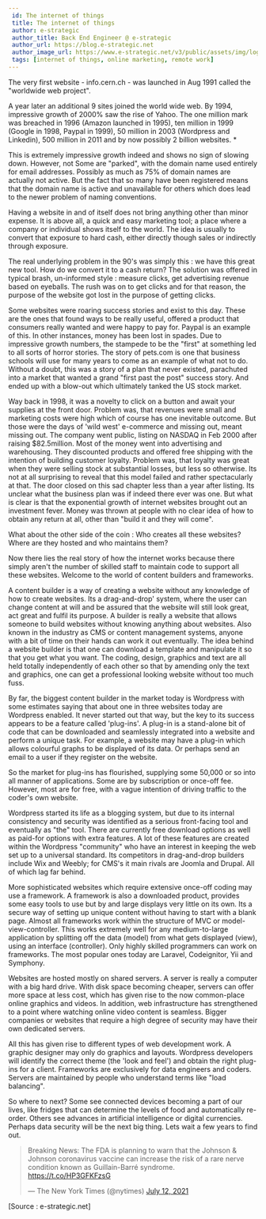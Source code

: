 ```yaml
---
 id: The internet of things
 title: The internet of things
 author: e-strategic
 author_title: Back End Engineer @ e-strategic
 author_url: https://blog.e-strategic.net
 author_image_url: https://www.e-strategic.net/v3/public/assets/img/logo.png
 tags: [internet of things, online marketing, remote work]
---
```


The very first website - info.cern.ch - was launched in Aug 1991 called the "worldwide web project".

A year later an additional 9 sites joined the world wide web. By 1994, impressive growth of 2000% saw the rise of Yahoo. The one million mark was breached in 1996 (Amazon launched in 1995), ten million in 1999 (Google in 1998, Paypal in 1999), 50 million in 2003 (Wordpress and Linkedin), 500 million in 2011 and by now possibly 2 billion websites.  *

This is extremely impressive growth indeed and shows no sign of slowing down. However, not Some are "parked", with the domain name used entirely for email addresses. Possibly as much as 75% of domain names are actually not active. But the fact that so many have been registered means that the domain name is active and unavailable for others which does lead to the newer problem of naming conventions.

Having a website in and of itself does not bring anything other than minor expense. It is above all, a quick and easy marketing tool; a place where a company or individual shows itself to the world. The idea is usually to convert that exposure to hard cash, either directly though sales or indirectly through exposure.

The real underlying problem in the 90's was simply this : we have this great new tool. How do we convert it to a cash return? The solution was offered in typical brash, un-informed style : measure clicks, get advertising revenue based on eyeballs. The rush was on to get clicks and for that reason, the purpose of the website got lost in the purpose of getting clicks.

Some websites were roaring success stories and exist to this day. These are the ones that found ways to be really useful, offered a product that consumers really wanted and were happy to pay for. Paypal is an example of this. In other instances, money has been lost in spades. Due to impressive growth numbers, the stampede to be the "first" at something led to all sorts of horror stories. The story of pets.com is one that business schools will use for many years to come as an example of what not to do. Without a doubt, this was a story of a plan that never existed, parachuted into a market that wanted a grand "first past the post" success story. And ended up with a blow-out which ultimately tanked the US stock market.

Way back in 1998, it was a novelty to click on a button and await your supplies at the front door. Problem was, that revenues were small and marketing costs were high which of course has one inevitable outcome. But those were the days of 'wild west' e-commerce and missing out, meant missing out. The company went public, listing on NASDAQ in Feb 2000 after raising $82.5million. Most of the money went into advertising and warehousing. They discounted products and offered free shipping with the intention of building customer loyalty. Problem was, that loyalty was great when they were selling stock at substantial losses, but less so otherwise. Its not at all surprising to reveal that this model failed and rather spectacularly at that. The door closed on this sad chapter less than a year after listing. Its unclear what the business plan was if indeed there ever was one. But what is clear is that the exponential growth of internet websites brought out an investment fever. Money was thrown at people with no clear idea of how to obtain any return at all, other than "build it and they will come".

What about the other side of the coin : Who creates all these websites? Where are they hosted and who maintains them?

Now there lies the real story of how the internet works because there simply aren't the number of skilled staff to maintain code to support all these websites. Welcome to the world of content builders and frameworks.

A content builder is a way of creating a website without any knowledge of how to create websites. Its a drag-and-drop' system, where the user can change content at will and be assured that the website will still look great, act great and fulfil its purpose. A builder is really a website that allows someone to build websites without knowing anything about websites. Also known in the industry as CMS or content management systems, anyone with a bit of time on their hands can work it out eventually. The idea behind a website builder is that one can download a template and manipulate it so that you get what you want. The coding, design, graphics and text are all held totally independently of each other so that by amending only the text and graphics, one can get a professional looking website without too much fuss.

By far, the biggest content builder in the market today is Wordpress with some estimates saying that about one in three websites today are Wordpress enabled. It never started out that way, but the key to its success appears to be a feature called 'plug-ins'. A plug-in is a stand-alone bit of code that can be downloaded and seamlessly integrated into a website and perform a unique task. For example, a website may have a plug-in which allows colourful graphs to be displayed of its data. Or perhaps send an email to a user if they register on the website.

So the market for plug-ins has flourished, supplying some 50,000 or so into all manner of applications. Some are by subscription or once-off fee. However, most are for free, with a vague intention of driving traffic to the coder's own website.

Wordpress started its life as a blogging system, but due to its internal consistency and security was identified as a serious front-facing tool and eventually as "the" tool. There are currently free download options as well as paid-for options with extra features. A lot of these features are created within the Wordpress "community" who have an interest in keeping the web set up to a universal standard. Its competitors in drag-and-drop builders include Wix and Weebly; for CMS's it main rivals are Joomla and Drupal. All of which lag far behind.

More sophisticated websites which require extensive once-off coding may use a framework. A framework is also a downloaded product, provides some easy tools to use but by and large displays very little on its own. Its a secure way of setting up unique content without having to start with a blank page. Almost all frameworks work within the structure of MVC or model-view-controller. This works extremely well for any medium-to-large application by splitting off the data (model) from what gets displayed (view), using an interface (controller). Only highly skilled programmers can work on frameworks. The most popular ones today are Laravel, Codeignitor, Yii and Symphony.

Websites are hosted mostly on shared servers. A server is really a computer with a big hard drive. With disk space becoming cheaper, servers can offer more space at less cost, which has given rise to the now common-place online graphics and videos. In addition, web infrastructure has strengthened to a point where watching online video content is seamless. Bigger companies or websites that require a high degree of security may have their own dedicated servers.

All this has given rise to different types of web development work. A graphic designer may only do graphics and layouts. Wordpress developers will identify the correct theme (the 'look and feel') and obtain the right plug-ins for a client. Frameworks are exclusively for data engineers and coders. Servers are maintained by people who understand terms like "load balancing".

So where to next? Some see connected devices becoming a part of our lives, like fridges that can determine the levels of food and automatically re-order. Others see advances in artificial intelligence or digital currencies. Perhaps data security will be the next big thing. Lets wait a few years to find out.

 <blockquote class="twitter-tweet"><p lang="en" dir="ltr">Breaking News: The FDA is planning to warn that the Johnson &amp; Johnson coronavirus vaccine can increase the risk of a rare nerve condition known as Guillain-Barré syndrome. <a href="https://t.co/HP3GFKFzsG">https://t.co/HP3GFKFzsG</a></p>&mdash; The New York Times (@nytimes) <a href="https://twitter.com/nytimes/status/1414647737577086979?ref_src=twsrc%5Etfw">July 12, 2021</a></blockquote> <script async src="https://platform.twitter.com/widgets.js" charset="utf-8"></script>

[Source : e-strategic.net]
